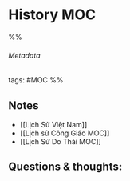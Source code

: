 # History MOC
%% 
###### Metadata
tags: #MOC 
%% 

## Notes
- [[Lịch Sử Việt Nam]]
- [[Lịch sử Công Giáo MOC]]
- [[Lịch Sử Do Thái MOC]]

## Questions & thoughts:

